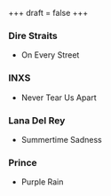 +++
draft = false
+++

### Dire Straits
 - On Every Street

### INXS
 - Never Tear Us Apart

### Lana Del Rey
 - Summertime Sadness

### Prince
 - Purple Rain